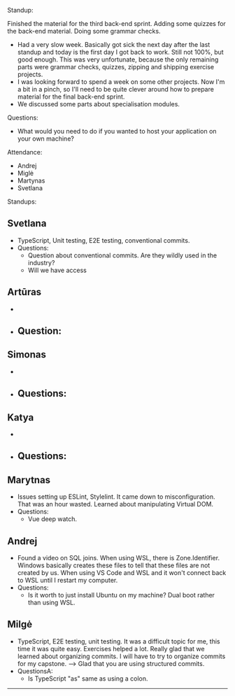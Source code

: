 Standup:

Finished the material for the third back-end sprint. Adding some quizzes for the back-end material. Doing some grammar checks.
  - Had a very slow week. Basically got sick the next day after the last standup and today is the first day I got back to work. Still not 100%, but good enough. This was very unfortunate, because the only remaining parts were grammar checks, quizzes, zipping and shipping exercise projects.
  - I was looking forward to spend a week on some other projects. Now I'm a bit in a pinch, so I'll need to be quite clever around how to prepare material for the final back-end sprint.
  - We discussed some parts about specialisation modules.

Questions:
  - What would you need to do if you wanted to host your application on your own machine?

Attendance:
  - Andrej
  - Miglė
  - Martynas
  - Svetlana

Standups:

## Svetlana
  - TypeScript, Unit testing, E2E testing, conventional commits.
  - Questions:
    - Question about conventional commits. Are they wildly used in the industry?
    - Will we have access

## Artūras
  -
  - Question:
    -

## Simonas
  -
  - Questions:
    -

## Katya
-
- Questions:
  -

## Marytnas

- Issues setting up ESLint, Stylelint. It came down to misconfiguration. That was an hour wasted. Learned about manipulating Virtual DOM.
- Questions:
  - Vue deep watch.

## Andrej

- Found a video on SQL joins. When using WSL, there is Zone.Identifier. Windows basically creates these files to tell that these files are not created by us. When using VS Code and WSL and it won't connect back to WSL until I restart my computer.
- Questions:
  - Is it worth to just install Ubuntu on my machine? Dual boot rather than using WSL.

## Milgė

- TypeScript, E2E testing, unit testing. It was a difficult topic for me, this time it was quite easy. Exercises helped a lot. Really glad that we learned about organizing commits. I will have to try to organize commits for my capstone.
--> Glad that you are using structured commits.
- QuestionsA:
  - Is TypeScript "as" same as using a colon.

---
